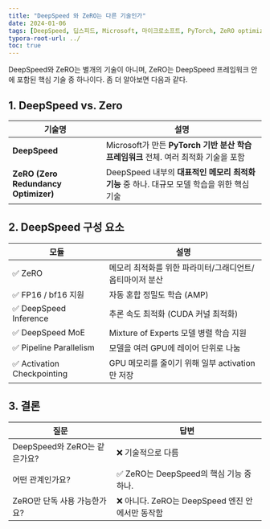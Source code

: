 ```yaml
---
title: "DeepSpeed 와 ZeRO는 다른 기술인가"
date: 2024-01-06
tags: [DeepSpeed, 딥스피드, Microsoft, 마이크로소프트, PyTorch, ZeRO optimizer, Mixed Precision, Model Parallelism, Pipeline Parallelism, DeepSpeed-Inference, DDP, Distributed Data Parallel]
typora-root-url: ../
toc: true
---
```




DeepSpeed와 ZeRO는 별개의 기술이 아니며, ZeRO는 DeepSpeed 프레임워크 안에 포함된 핵심 기술 중 하나이다. 좀 더 알아보면 다음과 같다.



## 1. DeepSpeed vs. Zero

| 기술명                               | 설명                                                         |
| ------------------------------------ | ------------------------------------------------------------ |
| **DeepSpeed**                        | Microsoft가 만든 **PyTorch 기반 분산 학습 프레임워크** 전체. 여러 최적화 기술을 포함 |
| **ZeRO (Zero Redundancy Optimizer)** | DeepSpeed 내부의 **대표적인 메모리 최적화 기능** 중 하나. 대규모 모델 학습을 위한 핵심 기술 |



## 2. DeepSpeed 구성 요소

| 모듈                       | 설명                                                     |
| -------------------------- | -------------------------------------------------------- |
| ✅ ZeRO                     | 메모리 최적화를 위한 파라미터/그래디언트/옵티마이저 분산 |
| ✅ FP16 / bf16 지원         | 자동 혼합 정밀도 학습 (AMP)                              |
| ✅ DeepSpeed Inference      | 추론 속도 최적화 (CUDA 커널 최적화)                      |
| ✅ DeepSpeed MoE            | Mixture of Experts 모델 병렬 학습 지원                   |
| ✅ Pipeline Parallelism     | 모델을 여러 GPU에 레이어 단위로 나눔                     |
| ✅ Activation Checkpointing | GPU 메모리를 줄이기 위해 일부 activation만 저장          |



## 3. 결론

| 질문                         | 답변                                            |
| ---------------------------- | ----------------------------------------------- |
| DeepSpeed와 ZeRO는 같은가요? | ❌ 기술적으로 다름                               |
| 어떤 관계인가요?             | ✅ ZeRO는 DeepSpeed의 핵심 기능 중 하나.         |
| ZeRO만 단독 사용 가능한가요? | ❌ 아니다. ZeRO는 DeepSpeed 엔진 안에서만 동작함 |
